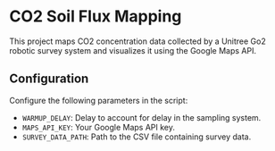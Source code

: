 
# CO2 Soil Flux Mapping

This project maps CO2 concentration data collected by a Unitree Go2 robotic survey system and visualizes it using the Google Maps API. 
## Configuration

Configure the following parameters in the script:

- `WARMUP_DELAY`: Delay to account for delay in the sampling system.
- `MAPS_API_KEY`: Your Google Maps API key.
- `SURVEY_DATA_PATH`: Path to the CSV file containing survey data.
